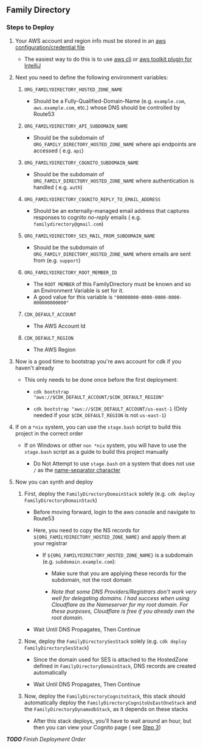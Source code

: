 ## Family Directory

### Steps to Deploy

1. Your AWS account and region info must be stored in
   an [aws configuration/credential file](https://docs.aws.amazon.com/cli/latest/userguide/cli-configure-files.html)

    - The easiest way to do this is to use [aws cli](https://aws.amazon.com/cli/)
      or [aws toolkit plugin for IntelliJ](https://plugins.jetbrains.com/plugin/11349-aws-toolkit)

2. Next you need to define the following environment variables:

    1. `ORG_FAMILYDIRECTORY_HOSTED_ZONE_NAME`

        - Should be a Fully-Qualified-Domain-Name (e.g. `example.com`, `aws.example.com`, etc.) whose DNS should be
          controlled by Route53

    2. `ORG_FAMILYDIRECTORY_API_SUBDOMAIN_NAME`

        - Should be the subdomain of `ORG_FAMILY_DIRECTORY_HOSTED_ZONE_NAME` where api endpoints are accessed (
          e.g. `api`)

    3. `ORG_FAMILYDIRECTORY_COGNITO_SUBDOMAIN_NAME`

        - Should be the subdomain of `ORG_FAMILY_DIRECTORY_HOSTED_ZONE_NAME` where authentication is handled (
          e.g. `auth`)

    4. `ORG_FAMILYDIRECTORY_COGNITO_REPLY_TO_EMAIL_ADDRESS`

        - Should be an externally-managed email address that captures responses to cognito *no-reply* emails (
          e.g. `familydirectory@gmail.com`)

    5. `ORG_FAMILYDIRECTORY_SES_MAIL_FROM_SUBDOMAIN_NAME`

        - Should be the subdomain of `ORG_FAMILY_DIRECTORY_HOSTED_ZONE_NAME` where emails are sent from (e.g. `support`)

    6. `ORG_FAMILYDIRECTORY_ROOT_MEMBER_ID`

        - The `ROOT MEMBER` of this FamilyDirectory must be known and so an Environment Variable is set for it.
        - A good value for this variable is `"00000000-0000-0000-0000-000000000000"`

    7. `CDK_DEFAULT_ACCOUNT`

        - The AWS Account Id

    8. `CDK_DEFAULT_REGION`

        - The AWS Region

3. Now is a good time to bootstrap you're aws account for cdk if you haven't already

    - This only needs to be done once before the first deployment:

        - `cdk bootstrap "aws://$CDK_DEFAULT_ACCOUNT/$CDK_DEFAULT_REGION"`

        - `cdk bootstrap "aws://$CDK_DEFAULT_ACCOUNT/us-east-1` (Only needed if your `$CDK_DEFAULT_REGION` is
          not `us-east-1`)


4. If on a `*nix` system, you can use the `stage.bash` script to build this project in the correct order

    - If on Windows or other `non *nix` system, you will have to use the `stage.bash` script as a guide to build this
      project manually

        - Do Not Attempt to use `stage.bash` on a system that does not use `/` as
          the [name-separator character](https://docs.oracle.com/javase/8/docs/api/java/io/File.html#separatorChar)

5. Now you can synth and deploy

    1. First, deploy the `FamilyDirectoryDomainStack` solely (e.g. `cdk deploy FamilyDirectoryDomainStack`)

        - Before moving forward, login to the aws console and navigate to Route53

        - Here, you need to copy the NS records for `${ORG_FAMILYDIRECTORY_HOSTED_ZONE_NAME}` and apply them at your
          registrar

            - If `${ORG_FAMILYDIRECTORY_HOSTED_ZONE_NAME}` is a subdomain (e.g. `subdomain.example.com`):

                - Make sure that you are applying these records for the subdomain, not the root domain

                - *Note that some DNS Providers/Registrars don't work very well for delegating domains. I had success
                  when using Cloudflare as the Nameserver for my root domain. For these purposes, Cloudflare is free if
                  you already own the root domain.*

        - Wait Until DNS Propagates, Then Continue

    2. Now, deploy the `FamilyDirectorySesStack` solely (e.g. `cdk deploy FamilyDirectorySesStack`)

        - Since the domain used for SES is attached to the HostedZone defined in `FamilyDirectoryDomainStack`, DNS
          records are created automatically

        - Wait Until DNS Propagates, Then Continue

    3. Now, deploy the `FamilyDirectoryCognitoStack`, this stack should automatically deploy
       the `FamilyDirectoryCognitoUsEastOneStack` and the `FamilyDirectoryDynamodbStack`, as it depends on these stacks

        - After this stack deploys, you'll have to wait around an hour, but then you can view your Cognito page
          (
          see [Step 3](https://docs.aws.amazon.com/cognito/latest/developerguide/cognito-user-pools-add-custom-domain.html#cognito-user-pools-add-custom-domain-console-step-3))

***TODO** Finish Deployment Order*
